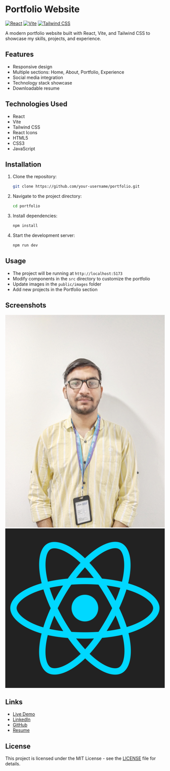 # Portfolio Website

[![React](https://img.shields.io/badge/React-20232A?style=for-the-badge&logo=react&logoColor=61DAFB)](https://reactjs.org/)
[![Vite](https://img.shields.io/badge/Vite-B73BFE?style=for-the-badge&logo=vite&logoColor=FFD62E)](https://vitejs.dev/)
[![Tailwind CSS](https://img.shields.io/badge/Tailwind_CSS-38B2AC?style=for-the-badge&logo=tailwind-css&logoColor=white)](https://tailwindcss.com/)

A modern portfolio website built with React, Vite, and Tailwind CSS to showcase my skills, projects, and experience.

## Features
- Responsive design
- Multiple sections: Home, About, Portfolio, Experience
- Social media integration
- Technology stack showcase
- Downloadable resume

## Technologies Used
- React
- Vite
- Tailwind CSS
- React Icons
- HTML5
- CSS3
- JavaScript

## Installation
1. Clone the repository:
   ```bash
   git clone https://github.com/your-username/portfolio.git
   ```
2. Navigate to the project directory:
   ```bash
   cd portfolio
   ```
3. Install dependencies:
   ```bash
   npm install
   ```
4. Start the development server:
   ```bash
   npm run dev
   ```

## Usage
- The project will be running at `http://localhost:5173`
- Modify components in the `src` directory to customize the portfolio
- Update images in the `public/images` folder
- Add new projects in the Portfolio section

## Screenshots
![Home Section](/public/images/photo.jpg)
![Portfolio Section](/public/images/reactjs.png)

## Links
- [Live Demo](#)
- [LinkedIn](#)
- [GitHub](#)
- [Resume](/public/images/vaya-shyam-resume.pdf)

## License
This project is licensed under the MIT License - see the [LICENSE](LICENSE) file for details.
